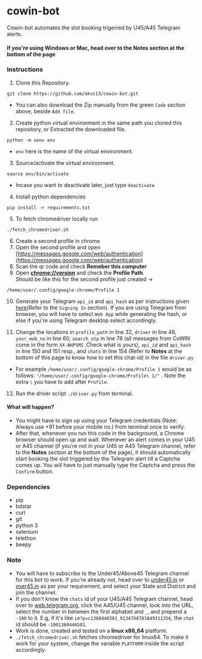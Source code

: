 # cowin-bot
Cowin-bot automates the slot booking trigerred by U45/A45 Telegram alerts.

#### If you're using Windows or Mac, head over to the Notes section at the bottom of the page


### Instructions
1. Clone this Repository. 
```
git clone https://github.com/akss13/cowin-bot.git
```
+ You can also download the Zip manually from the green ```Code``` section above, beside ```Add file```.


2. Create python virtual environment in the same path you cloned this repository, or Extracted the downloaded file.
```
python -m venv env 
```
+ ```env``` here is the name of the virtual environment.


3.  Source/activate the virtual environment.
```
source env/bin/activate
```
+ Incase you want to deactivate later, just type ```deactivate```

4. Install python dependencies
```
pip install -r requirements.txt
```
5. To fetch chromedriver locally run
```
./fetch_chromedriver.sh
```
6. Create a second profile in chrome
7. Open the second profile and open [https://messages.google.com/web/authentication](https://messages.google.com/web/authentication)
8. Scan the qr code and check <b>Remeber this computer</b>
9. Open <b>[chrome://version](chrome://version/)</b> and check the <b>Profile Path</b>.<br>
Should be like this for the second profile just created -> 
```
/home/user/.config/google-chrome/Profile 1
```

10. Generate your Telegram ```api_id``` and ```api_hash``` as per instructions given [here](https://docs.telethon.dev/en/latest/basic/signing-in.html)(Refer to the ```Signing In``` section). If you are using Telegram from browser, you will have to select ```Web App``` while generating the hash, or else if you're using Telegram desktop select accordingly.

11. Change the locations in ```profile_path``` in line 32, ```driver``` in line 46, ```your_mob_no``` in line 60, ```search_otp``` in line 78 (all messages from CoWIN come in the form ```XX-NHPSMS``` .Check what is yours),  ```api_id``` and ```api_hash``` in line 150 and 151 resp., and ```chats``` in line 154 (Refer to **Notes** at the bottom of this page to know how to set this chat-id) in the file  ```driver.py```
+ For example ```/home/user/.config/google-chrome/Profile 1``` would be as follows: ```"/home/user/.config/google-chrome/Profile\ 1/"``` . Note the extra ```\``` you have to add after ```Profile```.

12. Run the driver script ```./driver.py``` from terminal.


#### What will happen?
+ You might have to sign up using your Telegram credentials (Note: Always use +91 before your mobile no.) from terminal once to verify.
+ After that, whenever you run this code in the background, a Chrome browser should open up and wait. Whenever an alert comes in your U45 or A45 channel (if you're not in your U45 or A45 Telegram channel, refer to the **Notes** section at the bottom of the page), it should automatically start booking the slot triggered by the Telegram alert till a Captcha comes up. You will have to just manually type the Captcha and press the ```Confirm``` button.

### Dependencies
+ pip
+ bdstar
+ curl
+ git
+ python 3
+ selenium
+ telethon
+ beepy


### Note 
+ You will have to subscribe to the Under45/Above45 Telegram channel for this bot to work. If you're already not, head over to [under45.in](https://under45.in/) or [over45.in](https://above45.in/) as per your requirement, and select your State and District and join the channel.
+ If you don't know the ```chats``` id of your U45/A45 Telegram channel, head over to [web.telegram.org](web.telegram.org), click the A45/U45 channel, look into the URL, select the number in between the first alphabet and ```_```, and prepend a ```-100``` to it. E.g, if it's like ```im?p=c1360446581_9134768783849311356```, the ```chat``` id should be ```-1001360446581```.
+ Work is done, created and tested on a <b>linux x86_64</b> platform.
+ ```./fetch_chromedriver.sh``` fetches chromedriver for linux64. To make it work for your system, change the variable ```PLATFORM``` inside the script accordingly.
